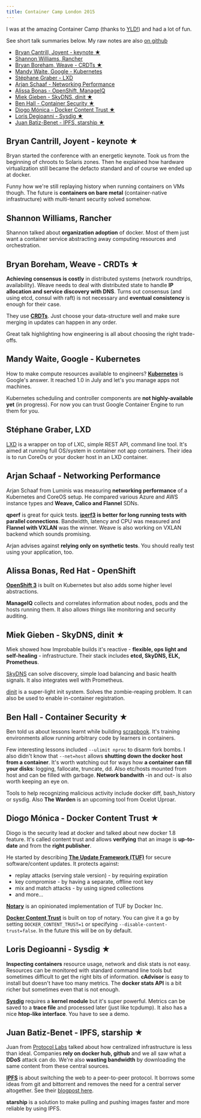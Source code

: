```yaml
---
title: Container Camp London 2015
---
```


I was at the amazing Container Camp (thanks to [YLD!](https://www.yld.io/)) and had a lot of fun.

See short talk summaries below. My raw notes are also [on github](https://github.com/csabapalfi/container-camp-ldn-2015)

* [Bryan Cantrill, Joyent - keynote ★](#bryanc)
* [Shannon Williams, Rancher](#shannon)
* [Bryan Boreham, Weave - CRDTs ★](#bryanb)
* [Mandy Waite, Google - Kubernetes](#mandy)
* [Stéphane Graber - LXD](#stephane)
* [Arjan Schaaf - Networking Performance](#arjan)
* [Alissa Bonas - OpenShift, ManageIQ](#alissa)
* [Miek Gieben - SkyDNS, dinit ★](#miek)
* [Ben Hall - Container Security ★](#ben)
* [Diogo Mónica - Docker Content Trust ★](#diogo)
* [Loris Degioanni - Sysdig ★](#loris)
* [Juan Batiz-Benet - IPFS, starship ★](#juan)

## <a id="bryanc"></a> Bryan Cantrill, Joyent - keynote ★

Bryan started the conference with an energetic keynote. Took us from the beginning of chroots to Solaris zones. Then he explained how hardware virtualization still became the defacto standard and of course we ended up at docker.

Funny how we're still replaying history when running containers on VMs though. The future is **containers on bare metal** (container-native infrastructure) with multi-tenant security solved somehow.

## <a id="shannon"></a> Shannon Williams, Rancher

Shannon talked about **organization adoption** of docker. Most of them just want a container service abstracting away computing resources and orchestration.

## <a id="bryanb"></a> Bryan Boreham, Weave - CRDTs ★

**Achieving consensus is costly** in distributed systems (network roundtrips, availability). Weave needs to deal with distributed state to handle **IP allocation and service discovery with DNS**. Turns out consensus (and using etcd, consul with raft) is not necessary and **eventual consistency** is enough for their case.

They use **[CRDTs](https://en.wikipedia.org/wiki/Conflict-free_replicated_data_type)**. Just choose your data-structure well and make sure merging in updates can happen in any order.

Great talk highlighting how engineering is all about choosing the right trade-offs.

## <a id="mandy"></a> Mandy Waite, Google - Kubernetes

How to make compute resources available to engineers? **[Kubernetes](http://kubernetes.io/)** is Google's answer. It reached 1.0 in July and let's you manage apps not machines.

Kubernetes scheduling and controller components are **not highly-available yet** (in progress). For now you can trust Google Container Engine to run them for you.

## <a id="stephane"></a> Stéphane Graber, LXD

[LXD](http://www.ubuntu.com/cloud/tools/lxd) is a wrapper on top of LXC, simple REST API, command line tool. It's aimed at running full OS/system in container not app containers. Their idea is to run CoreOs or your docker host in an LXD container.

## <a id="arjan"></a> Arjan Schaaf - Networking Performance

Arjan Schaaf from Luminis was measuring **networking performance** of a Kubernetes and CoreOS setup. He compared various Azure and AWS instance types and **Weave, Calico and Flannel** SDNs.

**qperf** is great for quick tests. **[iperf3](https://github.com/esnet/iperf) is better for long running tests with parallel connections**. Bandwidth, latency and CPU was measured and **Flannel with VXLAN** was the winner. Weave is also working on VXLAN backend which sounds promising.

Arjan advises against **relying only on synthetic tests**. You  should really test using your application, too.

## <a id="alissa"></a>Alissa Bonas, Red Hat - OpenShift

**[OpenShift 3](https://www.openshift.com/)** is built on Kubernetes but also adds some higher level abstractions.

**ManageIQ** collects and correlates information about nodes, pods and the hosts running them. It also allows things like monitoring and security auditing.

## <a id="miek"></a> Miek Gieben - SkyDNS, dinit ★

Miek showed how Improbable builds it's reactive - **flexible, ops light and self-healing** - infrastructure. Their stack includes **etcd, SkyDNS, ELK, Prometheus**.

[SkyDNS](https://github.com/skynetservices/skydns) can solve discovery, simple load balancing and basic health signals. It also integrates well with Prometheus.

[dinit](https://github.com/miekg/dinit) is a super-light init system. Solves the zombie-reaping problem. It can also be used to enable in-container registration.

## <a id="ben"></a> Ben Hall - Container Security ★

Ben told us about lessons learnt while building [scrapbook](http://www.joinscrapbook.com/). It's training environments allow running arbitrary code by learners in containers.

Few interesting lessons included `--ulimit nproc` to disarm fork bombs. I also didn't know that `--net=host` allows **shutting down the docker host from a container**. It's worth watching out for ways how **a container can fill your disks**: logging, fallocate, truncate, dd. Also etc/hosts mounted from host and can be filled with garbage. **Network bandwith** -in and out- is also worth keeping an eye on.

Tools to help recognizing malicious activity include docker diff, bash_history or sysdig. Also **The Warden** is an upcoming tool from Ocelot Uproar.

## <a id="diogo"></a> Diogo Mónica - Docker Content Trust ★

Diogo is the security lead at docker and talked about new docker 1.8 feature. It's called content trust and allows **verifying** that an image is **up-to-date** and from the **right publisher**.

He started by describing **[The Update Framework (TUF)](http://theupdateframework.com/)** for secure software/content updates. It protects against:

* replay attacks (serving stale version) - by requiring expiration
* key compromise - by having a separate, offline root key
* mix and match attacks - by using signed collections
* and more...

**[Notary](https://github.com/docker/notary)** is an opinionated implementation of TUF by Docker Inc.

**[Docker Content Trust](https://docs.docker.com/security/trust/content_trust/)** is built on top of notary. You can give it a go by setting `DOCKER_CONTENT_TRUST=1` or specifying `--disable-content-trust=false`. In the future this will be on by default.

## <a id="loris"></a> Loris Degioanni - Sysdig ★

**Inspecting containers** resource usage, network and disk stats is not easy. Resources can be monitored with standard command line tools but sometimes difficult to get the right bits of information. **cAdvisor** is easy to install but doesn't have too many metrics. The **docker stats API** is a bit richer but sometimes even that is not enough.

**[Sysdig](http://www.sysdig.org/)** requires a **kernel module** but it's super powerful. Metrics can be saved to a **trace file** and processed later (just like tcpdump). It also has a nice **htop-like interface**. You have to see a demo.

## <a id="juan"></a>Juan Batiz-Benet - IPFS, starship ★

Juan from [Protocol Labs](http://ipn.io/) talked about how centralized infrastructure is less than ideal. Companies **rely on docker hub, github** and we all saw what a **DDoS** attack can do. We're also **wasting bandwidth** by downloading the same content from these central sources.

**[IPFS](https://ipfs.io/)** is about switching the web to a peer-to-peer protocol. It borrows some ideas from git and bittorrent and removes the need for a central server altogether. See their [blogpost here](https://ipfs.io/ipfs/QmNhFJjGcMPqpuYfxL62VVB9528NXqDNMFXiqN5bgFYiZ1/its-time-for-the-permanent-web.html).

**starship** is a solution to make pulling and pushing images faster and more reliable by using IPFS.
